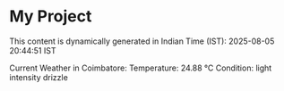 # My Project

This content is dynamically generated in Indian Time (IST): 2025-08-05 20:44:51 IST


Current Weather in Coimbatore:
Temperature: 24.88 °C
Condition: light intensity drizzle
